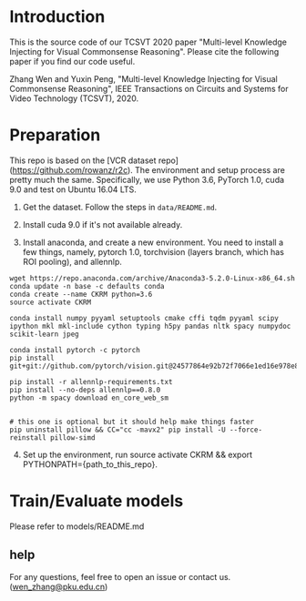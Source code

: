 # Introduction

This is the source code of our TCSVT 2020 paper "Multi-level Knowledge Injecting for Visual Commonsense Reasoning". Please cite the following paper if you find our code useful.

Zhang Wen and Yuxin Peng, "Multi-level Knowledge Injecting for Visual Commonsense Reasoning", IEEE Transactions on Circuits and Systems for Video Technology (TCSVT), 2020. 

# Preparation

This repo is based on the [VCR dataset repo] (https://github.com/rowanz/r2c). The environment and setup process are pretty much the same. Specifically, we use Python 3.6, PyTorch 1.0, cuda 9.0 and test on Ubuntu 16.04 LTS.

1. Get the dataset. Follow the steps in `data/README.md`.

2. Install cuda 9.0 if it's not available already.

3. Install anaconda, and create a new environment. You need to install a few things, namely, pytorch 1.0, torchvision (layers branch, which has ROI pooling), and allennlp.

```
wget https://repo.anaconda.com/archive/Anaconda3-5.2.0-Linux-x86_64.sh
conda update -n base -c defaults conda
conda create --name CKRM python=3.6
source activate CKRM

conda install numpy pyyaml setuptools cmake cffi tqdm pyyaml scipy ipython mkl mkl-include cython typing h5py pandas nltk spacy numpydoc scikit-learn jpeg

conda install pytorch -c pytorch
pip install git+git://github.com/pytorch/vision.git@24577864e92b72f7066e1ed16e978e873e19d13d

pip install -r allennlp-requirements.txt
pip install --no-deps allennlp==0.8.0
python -m spacy download en_core_web_sm


# this one is optional but it should help make things faster
pip uninstall pillow && CC="cc -mavx2" pip install -U --force-reinstall pillow-simd
```
4. Set up the environment, run source activate CKRM && export PYTHONPATH={path_to_this_repo}.

# Train/Evaluate models

Please refer to models/README.md

## help

For any questions, feel  free to open an issue or contact us. (wen_zhang@pku.edu.cn)

